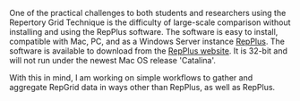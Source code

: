 One of the practical challenges to both students and researchers using the Repertory Grid Technique is the difficulty of large-scale comparison without installing and using the RepPlus software.
The software is easy to install, compatible with Mac, PC, and as a Windows Server instance [RepPlus](repppa00000.shared.sydney.edu.au). The software is available to download from the [RepPlus website](https://pages.cpsc.ucalgary.ca/~gaines/repplus/markdown-4/). It is 32-bit and will not run under the newest Mac OS release 'Catalina'.

With this in mind, I am working on simple workflows to gather and aggregate RepGrid data in ways other than RepPlus, as well as RepPlus.
